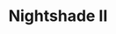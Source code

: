 ---
title: Nightshade II
tags: pieces
image: nightshade-ii.webp
imageAlt: Nightshade II
description: (3/10) Dry point etching on Hannemuhle paper, framed
dimensions: 33.1 x 46.8inch
---